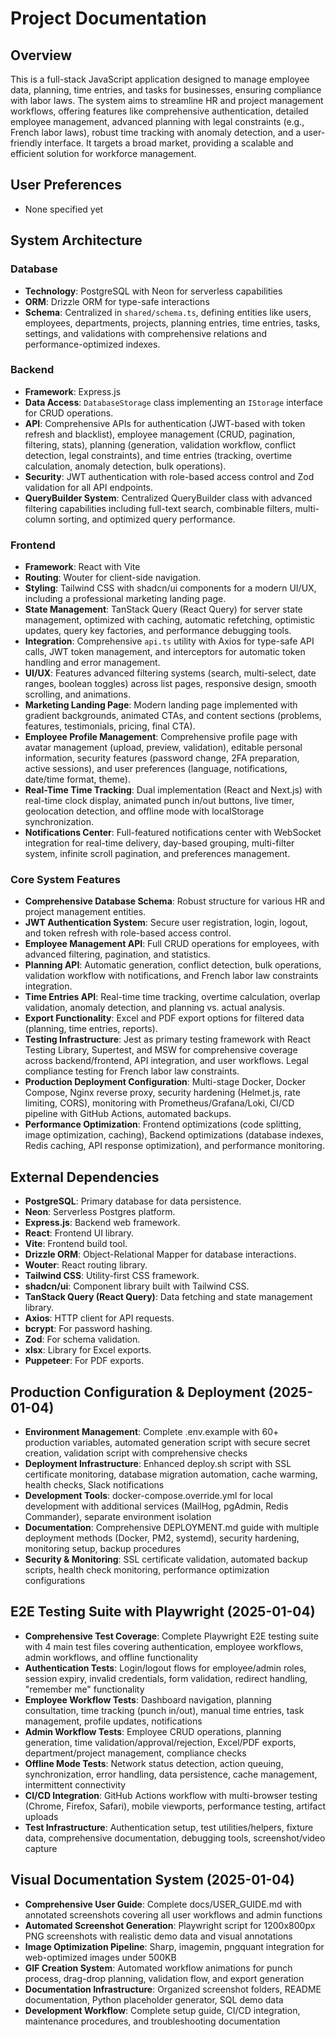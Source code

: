 # Project Documentation

## Overview
This is a full-stack JavaScript application designed to manage employee data, planning, time entries, and tasks for businesses, ensuring compliance with labor laws. The system aims to streamline HR and project management workflows, offering features like comprehensive authentication, detailed employee management, advanced planning with legal constraints (e.g., French labor laws), robust time tracking with anomaly detection, and a user-friendly interface. It targets a broad market, providing a scalable and efficient solution for workforce management.

## User Preferences
- None specified yet

## System Architecture

### Database
- **Technology**: PostgreSQL with Neon for serverless capabilities
- **ORM**: Drizzle ORM for type-safe interactions
- **Schema**: Centralized in `shared/schema.ts`, defining entities like users, employees, departments, projects, planning entries, time entries, tasks, settings, and validations with comprehensive relations and performance-optimized indexes.

### Backend
- **Framework**: Express.js
- **Data Access**: `DatabaseStorage` class implementing an `IStorage` interface for CRUD operations.
- **API**: Comprehensive APIs for authentication (JWT-based with token refresh and blacklist), employee management (CRUD, pagination, filtering, stats), planning (generation, validation workflow, conflict detection, legal constraints), and time entries (tracking, overtime calculation, anomaly detection, bulk operations).
- **Security**: JWT authentication with role-based access control and Zod validation for all API endpoints.
- **QueryBuilder System**: Centralized QueryBuilder class with advanced filtering capabilities including full-text search, combinable filters, multi-column sorting, and optimized query performance.

### Frontend
- **Framework**: React with Vite
- **Routing**: Wouter for client-side navigation.
- **Styling**: Tailwind CSS with shadcn/ui components for a modern UI/UX, including a professional marketing landing page.
- **State Management**: TanStack Query (React Query) for server state management, optimized with caching, automatic refetching, optimistic updates, query key factories, and performance debugging tools.
- **Integration**: Comprehensive `api.ts` utility with Axios for type-safe API calls, JWT token management, and interceptors for automatic token handling and error management.
- **UI/UX**: Features advanced filtering systems (search, multi-select, date ranges, boolean toggles) across list pages, responsive design, smooth scrolling, and animations.
- **Marketing Landing Page**: Modern landing page implemented with gradient backgrounds, animated CTAs, and content sections (problems, features, testimonials, pricing, final CTA).
- **Employee Profile Management**: Comprehensive profile page with avatar management (upload, preview, validation), editable personal information, security features (password change, 2FA preparation, active sessions), and user preferences (language, notifications, date/time format, theme).
- **Real-Time Time Tracking**: Dual implementation (React and Next.js) with real-time clock display, animated punch in/out buttons, live timer, geolocation detection, and offline mode with localStorage synchronization.
- **Notifications Center**: Full-featured notifications center with WebSocket integration for real-time delivery, day-based grouping, multi-filter system, infinite scroll pagination, and preferences management.

### Core System Features
- **Comprehensive Database Schema**: Robust structure for various HR and project management entities.
- **JWT Authentication System**: Secure user registration, login, logout, and token refresh with role-based access control.
- **Employee Management API**: Full CRUD operations for employees, with advanced filtering, pagination, and statistics.
- **Planning API**: Automatic generation, conflict detection, bulk operations, validation workflow with notifications, and French labor law constraints integration.
- **Time Entries API**: Real-time time tracking, overtime calculation, overlap validation, anomaly detection, and planning vs. actual analysis.
- **Export Functionality**: Excel and PDF export options for filtered data (planning, time entries, reports).
- **Testing Infrastructure**: Jest as primary testing framework with React Testing Library, Supertest, and MSW for comprehensive coverage across backend/frontend, API integration, and user workflows. Legal compliance testing for French labor law constraints.
- **Production Deployment Configuration**: Multi-stage Docker, Docker Compose, Nginx reverse proxy, security hardening (Helmet.js, rate limiting, CORS), monitoring with Prometheus/Grafana/Loki, CI/CD pipeline with GitHub Actions, automated backups.
- **Performance Optimization**: Frontend optimizations (code splitting, image optimization, caching), Backend optimizations (database indexes, Redis caching, API response optimization), and performance monitoring.

## External Dependencies
- **PostgreSQL**: Primary database for data persistence.
- **Neon**: Serverless Postgres platform.
- **Express.js**: Backend web framework.
- **React**: Frontend UI library.
- **Vite**: Frontend build tool.
- **Drizzle ORM**: Object-Relational Mapper for database interactions.
- **Wouter**: React routing library.
- **Tailwind CSS**: Utility-first CSS framework.
- **shadcn/ui**: Component library built with Tailwind CSS.
- **TanStack Query (React Query)**: Data fetching and state management library.
- **Axios**: HTTP client for API requests.
- **bcrypt**: For password hashing.
- **Zod**: For schema validation.
- **xlsx**: Library for Excel exports.
- **Puppeteer**: For PDF exports.

## Production Configuration & Deployment (2025-01-04)
- **Environment Management**: Complete .env.example with 60+ production variables, automated generation script with secure secret creation, validation script with comprehensive checks
- **Deployment Infrastructure**: Enhanced deploy.sh script with SSL certificate monitoring, database migration automation, cache warming, health checks, Slack notifications
- **Development Tools**: docker-compose.override.yml for local development with additional services (MailHog, pgAdmin, Redis Commander), separate environment isolation
- **Documentation**: Comprehensive DEPLOYMENT.md guide with multiple deployment methods (Docker, PM2, systemd), security hardening, monitoring setup, backup procedures
- **Security & Monitoring**: SSL certificate validation, automated backup scripts, health check monitoring, performance optimization configurations

## E2E Testing Suite with Playwright (2025-01-04)
- **Comprehensive Test Coverage**: Complete Playwright E2E testing suite with 4 main test files covering authentication, employee workflows, admin workflows, and offline functionality
- **Authentication Tests**: Login/logout flows for employee/admin roles, session expiry, invalid credentials, form validation, redirect handling, "remember me" functionality
- **Employee Workflow Tests**: Dashboard navigation, planning consultation, time tracking (punch in/out), manual time entries, task management, profile updates, notifications
- **Admin Workflow Tests**: Employee CRUD operations, planning generation, time validation/approval/rejection, Excel/PDF exports, department/project management, compliance checks
- **Offline Mode Tests**: Network status detection, action queuing, synchronization, error handling, data persistence, cache management, intermittent connectivity
- **CI/CD Integration**: GitHub Actions workflow with multi-browser testing (Chrome, Firefox, Safari), mobile viewports, performance testing, artifact uploads
- **Test Infrastructure**: Authentication setup, test utilities/helpers, fixture data, comprehensive documentation, debugging tools, screenshot/video capture

## Visual Documentation System (2025-01-04)
- **Comprehensive User Guide**: Complete docs/USER_GUIDE.md with annotated screenshots covering all user workflows and admin functions
- **Automated Screenshot Generation**: Playwright script for 1200x800px PNG screenshots with realistic demo data and visual annotations
- **Image Optimization Pipeline**: Sharp, imagemin, pngquant integration for web-optimized images under 500KB
- **GIF Creation System**: Automated workflow animations for punch process, drag-drop planning, validation flow, and export generation
- **Documentation Infrastructure**: Organized screenshot folders, README documentation, Python placeholder generator, SQL demo data
- **Development Workflow**: Complete setup guide, CI/CD integration, maintenance procedures, and troubleshooting documentation